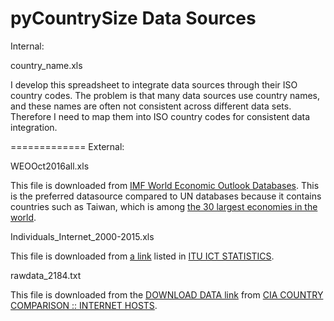 pyCountrySize Data Sources
=============
Internal:

country_name.xls

I develop this spreadsheet to integrate data sources through their ISO country codes. The problem is that many data sources use country names, and these names are often not consistent across different data sets. Therefore I need to map them into ISO country codes for consistent data integration.

=============
External:

WEOOct2016all.xls

This file is downloaded from [IMF World Economic Outlook Databases](http://www.imf.org/external/ns/cs.aspx?id=28). This is the preferred datasource compared to UN databases because it contains countries such as Taiwan, which is among [the 30 largest economies in the world](http://en.wikipedia.org/wiki/List_of_countries_by_GDP_%28nominal%29).



Individuals_Internet_2000-2015.xls

This file is downloaded from [a link](http://www.itu.int/en/ITU-D/Statistics/Documents/statistics/2016/Individuals_Internet_2000-2015.xls) listed in [ITU ICT STATISTICS](http://www.itu.int/en/ITU-D/Statistics/Pages/stat/default.aspx). 



rawdata_2184.txt

This file is downloaded from the [DOWNLOAD DATA link](https://www.cia.gov/library/publications/the-world-factbook/rankorder/rawdata_2184.txt) from [CIA COUNTRY COMPARISON :: INTERNET HOSTS](https://www.cia.gov/library/publications/the-world-factbook/rankorder/2184rank.html). 